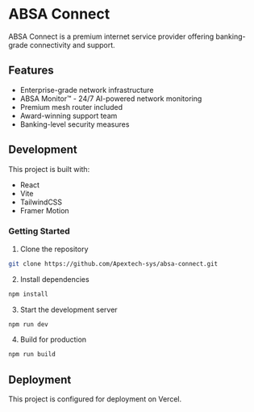 # ABSA Connect

ABSA Connect is a premium internet service provider offering banking-grade connectivity and support.

## Features

- Enterprise-grade network infrastructure
- ABSA Monitor™ - 24/7 AI-powered network monitoring
- Premium mesh router included
- Award-winning support team
- Banking-level security measures

## Development

This project is built with:
- React
- Vite
- TailwindCSS
- Framer Motion

### Getting Started

1. Clone the repository
```bash
git clone https://github.com/Apextech-sys/absa-connect.git
```

2. Install dependencies
```bash
npm install
```

3. Start the development server
```bash
npm run dev
```

4. Build for production
```bash
npm run build
```

## Deployment

This project is configured for deployment on Vercel.